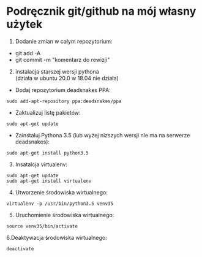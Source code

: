 # Podręcznik git/github na mój własny użytek

1. Dodanie zmian w całym repozytorium:
- git add -A
- git commit -m "komentarz do rewizji"

2. instalacja starszej wersji pythona
<br>(działa w ubuntu 20.0 w 18.04 nie działa)
- Dodaj repozytorium deadsnakes PPA:
```
sudo add-apt-repository ppa:deadsnakes/ppa
```
- Zaktualizuj listę pakietów:
```
sudo apt-get update
```
- Zainstaluj Pythona 3.5 (lub wyżej nizszych wersji nie ma na serwerze deadsnakes):
```
sudo apt-get install python3.5
```

3. Insatalcja virtualenv:
```
sudo apt-get update
sudo apt-get install virtualenv
```

4. Utworzenie środowiska wirtualnego:
```
virtualenv -p /usr/bin/python3.5 venv35
```

5. Uruchomienie środowiska wirtualnego:
```
source venv35/bin/activate
```

6.Deaktywacja środowiska wirtualnego:
```
deactivate
```
